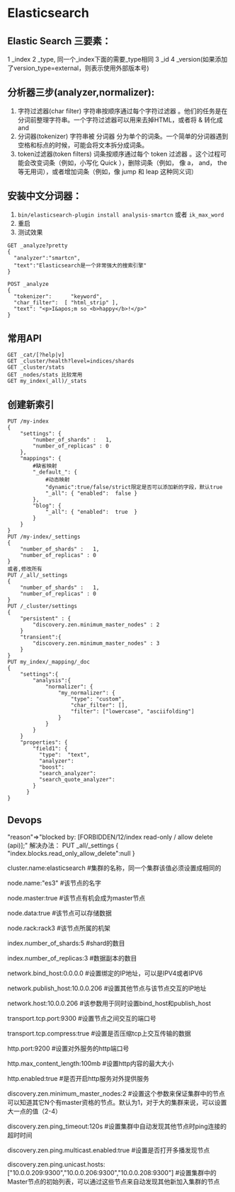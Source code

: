 # Elasticsearch
## Elastic Search 三要素：
1 _index
2 _type, 同一个_index下面的需要_type相同
3 _id
4 _version(如果添加了version_type=external，则表示使用外部版本号)

## 分析器三步(analyzer,normalizer):
1. 字符过滤器(char filter)
    字符串按顺序通过每个字符过滤器 。他们的任务是在分词前整理字符串。一个字符过滤器可以用来去掉HTML，或者将 & 转化成 and
2. 分词器(tokenizer)
    字符串被 分词器 分为单个的词条。一个简单的分词器遇到空格和标点的时候，可能会将文本拆分成词条。
3. token过滤器(token filters)
    词条按顺序通过每个 token 过滤器 。这个过程可能会改变词条（例如，小写化 Quick ），删除词条（例如， 像 a， and， the 等无用词），或者增加词条（例如，像 jump 和 leap 这种同义词）

## 安装中文分词器：
1. `bin/elasticsearch-plugin install analysis-smartcn` 或者 `ik_max_word`
2. 重启
3. 测试效果
```
GET _analyze?pretty
{
  "analyzer":"smartcn",
  "text":"Elasticsearch是一个非常强大的搜索引擎"
}

POST _analyze
{
  "tokenizer":      "keyword", 
  "char_filter":  [ "html_strip" ],
  "text": "<p>I&apos;m so <b>happy</b>!</p>"
}
```
## 常用API
```
GET _cat/[?help|v]
GET _cluster/health?level=indices/shards
GET _cluster/stats
GET _nodes/stats 比较常用
GET my_index(_all)/_stats
```
## 创建新索引
```
PUT /my-index
{
    "settings": {
        "number_of_shards" :   1,
        "number_of_replicas" : 0
    },
    "mappings": {
        #缺省映射
        "_default_": {
            #动态映射
            "dynamic":true/false/strict限定是否可以添加新的字段，默认true
            "_all": { "enabled":  false }
        },
        "blog": {
            "_all": { "enabled":  true  }
        }
    }
}
PUT /my-index/_settings
{
    "number_of_shards" :   1,
    "number_of_replicas" : 0
}
或者,修改所有
PUT /_all/_settings
{
    "number_of_shards" :   1,
    "number_of_replicas" : 0
}
PUT /_cluster/settings
{
    "persistent" : {
        "discovery.zen.minimum_master_nodes" : 2
    }
    "transient":{
        "discovery.zen.minimum_master_nodes" : 3
    }
}
PUT my_index/_mapping/_doc
{
    "settings":{
        "analysis":{
            "normalizer": {
                "my_normalizer": {
                    "type": "custom",
                    "char_filter": [],
                    "filter": ["lowercase", "asciifolding"]
                }
            }
        }
    }
    "properties": {
        "field1": {
          "type":  "text",
          "analyzer":
          "boost":
          "search_analyzer":
          "search_quote_analyzer":
        }
      }
}
```
## Devops
"reason"=>"blocked by: [FORBIDDEN/12/index read-only / allow delete (api)];"
解决办法：
PUT _all/_settings
{ 
"index.blocks.read_only_allow_delete":null 
}

cluster.name:elasticsearch #集群的名称，同一个集群该值必须设置成相同的

node.name:"es3" #该节点的名字

node.master:true #该节点有机会成为master节点

node.data:true #该节点可以存储数据

node.rack:rack3 #该节点所属的机架

index.number_of_shards:5 #shard的数目

index.number_of_replicas:3 #数据副本的数目

network.bind_host:0.0.0.0 #设置绑定的IP地址，可以是IPV4或者IPV6

network.publish_host:10.0.0.206 #设置其他节点与该节点交互的IP地址

network.host:10.0.0.206 #该参数用于同时设置bind_host和publish_host

transport.tcp.port:9300 #设置节点之间交互的端口号

transport.tcp.compress:true #设置是否压缩tcp上交互传输的数据

http.port:9200 #设置对外服务的http端口号

http.max_content_length:100mb #设置http内容的最大大小

http.enabled:true #是否开启http服务对外提供服务

discovery.zen.minimum_master_nodes:2 #设置这个参数来保证集群中的节点可以知道其它N个有master资格的节点。默认为1，对于大的集群来说，可以设置大一点的值（2-4）

discovery.zen.ping_timeout:120s #设置集群中自动发现其他节点时ping连接的超时时间

discovery.zen.ping.multicast.enabled:true #设置是否打开多播发现节点

discovery.zen.ping.unicast.hosts:["10.0.0.209:9300","10.0.0.206:9300","10.0.0.208:9300"] #设置集群中的Master节点的初始列表，可以通过这些节点来自动发现其他新加入集群的节点
